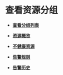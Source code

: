 # 查看资源分组<a name="ZH-CN_TOPIC_0102897395"></a>

-   **[查看分组列表](查看分组列表.md)**  

-   **[资源概览](资源概览.md)**  

-   **[不健康资源](不健康资源.md)**  

-   **[告警规则](告警规则.md)**  

-   **[告警历史](告警历史.md)**  



